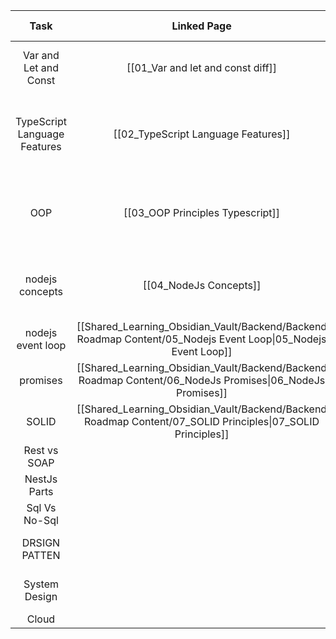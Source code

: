 
|             Task             |                                                  Linked Page                                                  |                   Local Articles                    |                                            Link                                             |     Status      |
| :--------------------------: | :-----------------------------------------------------------------------------------------------------------: | :-------------------------------------------------: | :-----------------------------------------------------------------------------------------: | :-------------: |
|    Var and Let and Const     |                                       [[01_Var and let and const diff]]                                       |   [[Var, Let, and Const – What's the Difference]]   |          https://www.freecodecamp.org/news/var-let-and-const-whats-the-difference/          |      Done       |
| TypeScript Language Features |                                      [[02_TypeScript Language Features]]                                      | [[Learn Object-Oriented Programming in TypeScript]] |     https://www.freecodecamp.org/news/learn-object-oriented-programming-in-typescript/      |      Done       |
|             OOP              |                                       [[03_OOP Principles Typescript]]                                        | [[Learn Object-Oriented Programming in TypeScript]] |     https://www.freecodecamp.org/news/learn-object-oriented-programming-in-typescript/      |      Done       |
|       nodejs concepts        |                                            [[04_NodeJs Concepts]]                                             |    [[How does NodeJS handle multiple requests]]     | https://medium.com/@kumuthini.program/how-does-nodejs-handle-multiple-requests-97a2b094e762 |      Done       |
|      nodejs event loop       | [[Shared_Learning_Obsidian_Vault/Backend/Backend Roadmap Content/05_Nodejs Event Loop\|05_Nodejs Event Loop]] |                                                     |                                                                                             | Not Started Yet |
|           promises           |   [[Shared_Learning_Obsidian_Vault/Backend/Backend Roadmap Content/06_NodeJs Promises\|06_NodeJs Promises]]   |                                                     |                                                                                             |      Done       |
|            SOLID             |  [[Shared_Learning_Obsidian_Vault/Backend/Backend Roadmap Content/07_SOLID Principles\|07_SOLID Principles]]  |                                                     |                         https://www.youtube.com/watch?v=MrDYsFbtFZM                         |      Done       |
|         Rest vs SOAP         |                                                                                                               |                                                     |                                                                                             |                 |
|         NestJs Parts         |                                                                                                               |                                                     |                                                                                             |                 |
|        Sql Vs No-Sql         |                                                                                                               |                                                     |                                                                                             |                 |
|        DRSIGN PATTEN         |                                                                                                               |                                                     |                                                                                             | Not Started Yet |
|        System Design         |                                                                                                               |                                                     |                                                                                             | Not Started Yet |
|            Cloud             |                                                                                                               |                                                     |                                                                                             |                 |
